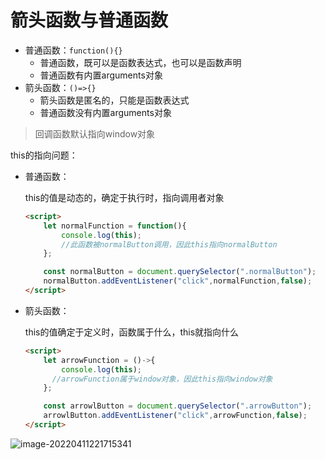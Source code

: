 # 箭头函数与普通函数

- 普通函数：`function(){}`
  - 普通函数，既可以是函数表达式，也可以是函数声明
  - 普通函数有内置arguments对象
- 箭头函数：`()=>{}`
  - 箭头函数是匿名的，只能是函数表达式
  - 普通函数没有内置arguments对象



> 回调函数默认指向window对象

this的指向问题：

- 普通函数：

  this的值是动态的，确定于执行时，指向调用者对象

  ```html
  <script>
      let normalFunction = function(){
          console.log(this);
          //此函数被normalButton调用，因此this指向normalButton
      };
  
      const normalButton = document.querySelector(".normalButton");
      normalButton.addEventListener("click",normalFunction,false);
  </script>
  ```

- 箭头函数：

  this的值确定于定义时，函数属于什么，this就指向什么

  ```html
  <script>
      let arrowFunction = ()->{
          console.log(this);  
      	//arrowFunction属于window对象，因此this指向window对象
      };
  
      const arrowlButton = document.querySelector(".arrowButton");
      arrowlButton.addEventListener("click",arrowFunction,false);
  </script>
  ```

  

![image-20220411221715341](C:/Users/G_xy/AppData/Roaming/Typora/typora-user-images/image-20220411221715341.png)



